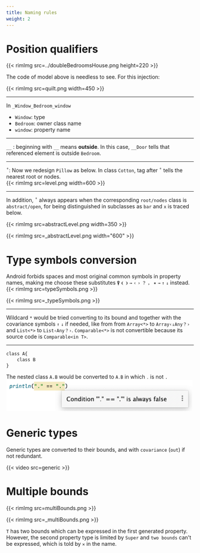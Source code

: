 ```yaml
---
title: Naming rules
weight: 2
---
```


# Position qualifiers
{{< rimImg src=../doubleBedroomsHouse.png height=220 >}}
  
The code of model above is needless to see. For this injection:   

  {{< rimImg src=quilt.png width=450 >}}

---
In `_Window_Bedroom_window`     
  - `Window`: type  
  - `Bedroom`: owner class name   
  - `window`: property name
---  

`__` : beginning with `__` means **outside**. In this case, `__Door` tells that referenced 
  element is outside `Bedroom`.  

---
`˚`: Now we redesign `Pillow` as below. In class `Cotton`, tag after `˚` tells the nearest root or nodes.    
{{< rimImg src=level.png width=600 >}}

---

  In addition, `˚` always appears when the corresponding `root/nodes` class is `abstract/open`, 
  for being distinguished in subclasses as `bar` and `x` is traced below.   

{{< rimImg src=abstractLevel.png width=350 >}}

{{< rimImg src=_abstractLevel.png width="600" >}}

# Type symbols conversion   
Android forbids spaces and most original common symbols in property names, making me choose these substitutes  `⍒` `❨` `❩`
`→` `‹` `›` `？` `，` `✶` `→` `↑` `↓` instead.
{{< rimImg src=typeSymbols.png >}}
  
{{< rimImg src=_typeSymbols.png >}}

  ---
  Wildcard `*` would be tried converting to its bound and together with the covariance symbols `↑` 
  `↓` if needed, like from from `Array<*>` to `Array‹↓Any？›` and `List<*>` to 
  `List‹Any？›`. `Comparable<*>` is not convertible because its source code is `Comparable<in T>`.
  
  ---
  ```
  class A{
      class B
  }
  ```
  The nested class `A.B` would be converted to `A․B` in which `․` is not `.` <img src=dot.png 
  width="500"/>

# Generic types 
Generic types are converted to their bounds, and with `covariance` (`out`) if not redundant.  

{{< video src=generic >}}

# Multiple bounds
{{< rimImg src=multiBounds.png >}}

{{< rimImg src=_multiBounds.png >}}

`T` has two bounds which can be expressed in the first generated property. However, the second 
property type is limited by `Super` and `two bounds` can't be expressed, which is told by `✕` in 
the name.